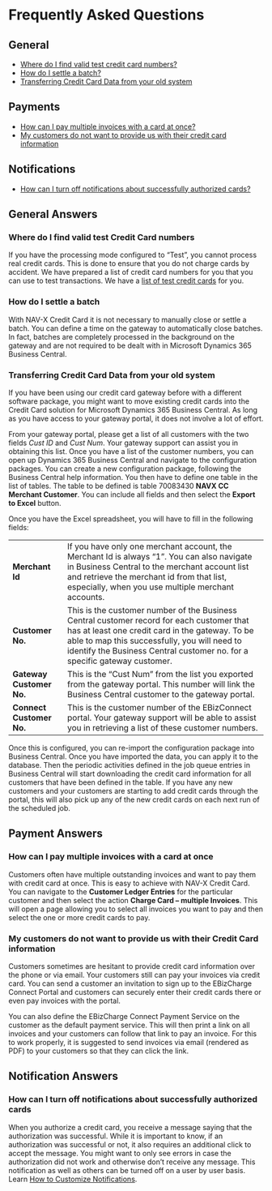 # Frequently Asked Questions

## General

- [Where do I find valid test credit card numbers?](faq-index.md#where-do-i-find-valid-test-credit-card-numbers)
- [How do I settle a batch?](faq-index.md#how-do-i-settle-a-batch)
- [Transferring Credit Card Data from your old system](faq-index.md#transferring-credit-card-data-from-your-old-system)

## Payments

- [How can I pay multiple invoices with a card at once?](faq-index.md#how-can-i-pay-multiple-invoices-with-a-card-at-once)
- [My customers do not want to provide us with their credit card information](faq-index.md#my-customers-do-not-want-to-provide-us-with-their-credit-card-information)

## Notifications

- [How can I turn off notifications about successfully authorized cards?](faq-index.md#how-can-i-turn-off-notifications-about-successfully-authorized-cards)

## General Answers

### Where do I find valid test Credit Card numbers

If you have the processing mode configured to “Test”, you cannot process real credit cards. This is done to ensure that you do not charge cards by accident. We have prepared a list of credit card numbers for you that you can use to test transactions. We have a [list of test credit cards](test-credit-cards.md) for you.

### How do I settle a batch

With NAV-X Credit Card it is not necessary to manually close or settle a batch. You can define a time on the gateway to automatically close batches. In fact, batches are completely processed in the background on the gateway and are not required to be dealt with in Microsoft Dynamics 365 Business Central.

### Transferring Credit Card Data from your old system

If you have been using our credit card gateway before with a different software package, you might want to move existing credit cards into the Credit Card solution for Microsoft Dynamics 365 Business Central. As long as you have access to your gateway portal, it does not involve a lot of effort.

From your gateway portal, please get a list of all customers with the two fields *Cust ID* and *Cust Num*. Your gateway support can assist you in obtaining this list. Once you have a list of the customer numbers, you can open up Dynamics 365 Business Central and navigate to the configuration packages. You can create a new configuration package, following the Business Central help information. You then have to define one table in the list of tables. The table to be defined is table 70083430 **NAVX CC Merchant Customer**. You can include all fields and then select the **Export to Excel** button.

Once you have the Excel spreadsheet, you will have to fill in the following fields:

|                          |                                                                                                                                |
|--------------------------|--------------------------------------------------------------------------------------------------------------------------------|
| **Merchant Id**          | If you have only one merchant account, the Merchant Id is always “1”. You can also navigate in Business Central to the merchant account list and retrieve the merchant id from that list, especially, when you use multiple merchant accounts. |
| **Customer No.**         | This is the customer number of the Business Central customer record for each customer that has at least one credit card in the gateway. To be able to map this successfully, you will need to identify the Business Central customer no. for a specific gateway customer. |
| **Gateway Customer No.** | This is the “Cust Num” from the list you exported from the gateway portal. This number will link the Business Central customer to the gateway portal. |
| **Connect Customer No.** | This is the customer number of the EBizConnect portal. Your gateway support will be able to assist you in retrieving a list of these customer numbers. |

Once this is configured, you can re-import the configuration package into Business Central. Once you have imported the data, you can apply it to the database. Then the periodic activities defined in the job queue entries in Business Central will start downloading the credit card information for all customers that have been defined in the table. If you have any new customers and your customers are starting to add credit cards through the portal, this will also pick up any of the new credit cards on each next run of the scheduled job.

## Payment Answers

### How can I pay multiple invoices with a card at once

Customers often have multiple outstanding invoices and want to pay them with credit card at once. This is easy to achieve with NAV-X Credit Card. You can navigate to the **Customer Ledger Entries** for the particular customer and then select the action **Charge Card – multiple Invoices**. This will open a page allowing you to select all invoices you want to pay and then select the one or more credit cards to pay.

### My customers do not want to provide us with their Credit Card information

Customers sometimes are hesitant to provide credit card information over the phone or via email. Your customers still can pay your invoices via credit card. You can send a customer an invitation to sign up to the EBizCharge Connect Portal and customers can securely enter their credit cards there or even pay invoices with the portal.

You can also define the EBizCharge Connect Payment Service on the customer as the default payment service. This will then print a link on all invoices and your customers can follow that link to pay an invoice. For this to work properly, it is suggested to send invoices via email (rendered as PDF) to your customers so that they can click the link.

## Notification Answers

### How can I turn off notifications about successfully authorized cards

When you authorize a credit card, you receive a message saying that the authorization was successful. While it is important to know, if an authorization was successful or not, it also requires an additional click to accept the message. You might want to only see errors in case the authorization did not work and otherwise don’t receive any message. This notification as well as others can be turned off on a user by user basis. Learn [How to Customize Notifications](how-to-customize-notifications.md).
